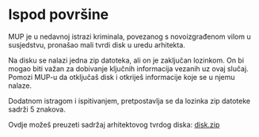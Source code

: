 # Ispod površine
MUP je u nedavnoj istrazi kriminala, povezanog s novoizgrađenom vilom u susjedstvu, pronašao mali tvrdi disk u uredu arhitekta.

Na disku se nalazi jedna zip datoteka, ali on je zaključan lozinkom. On bi mogao biti važan za dobivanje ključnih informacija vezanih uz ovaj slučaj. Pomozi MUP-u da otključaš disk i otkriješ informacije koje se u njemu nalaze.

Dodatnom istragom i ispitivanjem, pretpostavlja se da lozinka zip datoteke sadrži 5 znakova.

Ovdje možeš preuzeti sadržaj arhitektovog tvrdog diska: [disk.zip](https://github.com/fnovak22/ctf-zavrsni/raw/refs/heads/main/Zadaci/Forenzika/Ispod%20povrsine/Datoteke/disk.zip)

